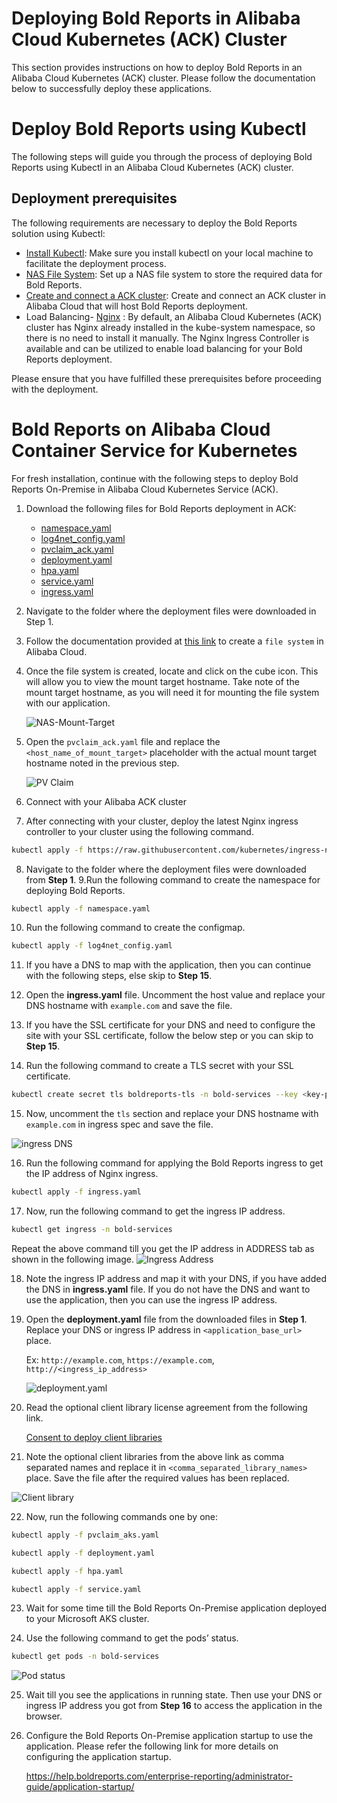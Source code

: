 # Deploying Bold Reports in Alibaba Cloud Kubernetes (ACK) Cluster

This section provides instructions on how to deploy Bold Reports in an Alibaba Cloud Kubernetes (ACK) cluster. Please follow the documentation below to successfully deploy these applications.

# Deploy Bold Reports using Kubectl

The following steps will guide you through the process of deploying Bold Reports using Kubectl in an Alibaba Cloud Kubernetes (ACK) cluster.

## Deployment prerequisites

The following requirements are necessary to deploy the Bold Reports solution using Kubectl:

* [Install Kubectl](https://kubernetes.io/docs/tasks/tools/#kubectl): Make sure you install kubectl on your local machine to facilitate the deployment process.
* [NAS File System](./pre-requisites.md#ack-file-system): Set up a NAS file system to store the required data for Bold Reports.
* [Create and connect a ACK cluster](./pre-requisites.md#ack-cluster): Create and connect an ACK cluster in Alibaba Cloud that will host Bold Reports deployment.
* Load Balancing- [Nginx](https://kubernetes.github.io/ingress-nginx/deploy/) : By default, an Alibaba Cloud Kubernetes (ACK) cluster has Nginx already installed in the kube-system namespace, so there is no need to install it manually. The Nginx Ingress Controller is available and can be utilized to enable load balancing for your Bold Reports deployment.

Please ensure that you have fulfilled these prerequisites before proceeding with the deployment.

# Bold Reports on Alibaba Cloud Container Service for Kubernetes

For fresh installation, continue with the following steps to deploy Bold Reports On-Premise in Alibaba Cloud Kubernetes Service (ACK).

1. Download the following files for Bold Reports deployment in ACK:

    * [namespace.yaml](https://raw.githubusercontent.com/boldreports/bold-reports-kubernetes/v9.1.7/deploy/namespace.yaml)
    * [log4net_config.yaml](https://raw.githubusercontent.com/boldreports/bold-reports-kubernetes/v9.1.7/deploy/log4net_config.yaml)
    * [pvclaim_ack.yaml](https://raw.githubusercontent.com/boldreports/bold-reports-kubernetes/v9.1.7/deploy/pvclaim_ack.yaml)
    * [deployment.yaml](https://raw.githubusercontent.com/boldreports/bold-reports-kubernetes/v9.1.7/deploy/deployment.yaml)
    * [hpa.yaml](https://raw.githubusercontent.com/boldreports/bold-reports-kubernetes/v9.1.7/deploy/hpa.yaml)
    * [service.yaml](https://raw.githubusercontent.com/boldreports/bold-reports-kubernetes/v9.1.7/deploy/service.yaml)
    * [ingress.yaml](https://raw.githubusercontent.com/boldreports/bold-reports-kubernetes/v9.1.7/deploy/ingress.yaml)
2. Navigate to the folder where the deployment files were downloaded in Step 1.
3. Follow the documentation provided at [this link](https://www.alibabacloud.com/help/en/nas/latest/create-a-nas-file-system) to create a `file system` in Alibaba Cloud.
4. Once the file system is created, locate and click on the cube icon. This will allow you to view the mount target hostname. Take note of the mount target hostname, as you will need it for mounting the file system with our application.

   ![NAS-Mount-Target](images/ack-file-system.png)
   
5. Open the `pvclaim_ack.yaml` file and replace the `<host_name_of_mount_target>` placeholder with the actual mount target hostname noted in the previous step.

   ![PV Claim](images/pvcliam-ack.png)

6. Connect with your Alibaba ACK cluster
7. After connecting with your cluster, deploy the latest Nginx ingress controller to your cluster using the following command.

```sh
kubectl apply -f https://raw.githubusercontent.com/kubernetes/ingress-nginx/controller-v1.2.0/deploy/static/provider/cloud/deploy.yaml
```
8. Navigate to the folder where the deployment files were downloaded from **Step 1**.
9.Run the following command to create the namespace for deploying Bold Reports.

```sh
kubectl apply -f namespace.yaml
```
10. Run the following command to create the configmap.

```sh
kubectl apply -f log4net_config.yaml
```
11. If you have a DNS to map with the application, then you can continue with the following steps, else skip to **Step 15**. 

12. Open the **ingress.yaml** file. Uncomment the host value and replace your DNS hostname with `example.com` and save the file.

13. If you have the SSL certificate for your DNS and need to configure the site with your SSL certificate, follow the below step or you can skip to **Step 15**.

14. Run the following command to create a TLS secret with your SSL certificate.

```sh
kubectl create secret tls boldreports-tls -n bold-services --key <key-path> --cert <certificate-path>
```

15. Now, uncomment the `tls` section and replace your DNS hostname with `example.com` in ingress spec and save the file.

![ingress DNS](images/ingress_yaml.png)

16. Run the following command for applying the Bold Reports ingress to get the IP address of Nginx ingress.

```sh
kubectl apply -f ingress.yaml
```

17. Now, run the following command to get the ingress IP address.

```sh
kubectl get ingress -n bold-services
```
Repeat the above command till you get the IP address in ADDRESS tab as shown in the following image.
![Ingress Address](images/ingress_address.png) 

18. Note the ingress IP address and map it with your DNS, if you have added the DNS in **ingress.yaml** file. If you do not have the DNS and want to use the application, then you can use the ingress IP address.

19. Open the **deployment.yaml** file from the downloaded files in **Step 1**. Replace your DNS or ingress IP address in `<application_base_url>` place.
    
    Ex: `http://example.com`, `https://example.com`, `http://<ingress_ip_address>`

    ![deployment.yaml](images/deployment_yaml.png) 
	
20. Read the optional client library license agreement from the following link.
    
    [Consent to deploy client libraries](../docs/consent-to-deploy-client-libraries.md)
	
21. Note the optional client libraries from the above link as comma separated names and replace it in `<comma_separated_library_names>` place. Save the file after the required values has been replaced.

![Client library](images/client-library.png) 

22. Now, run the following commands one by one:

```sh
kubectl apply -f pvclaim_aks.yaml
```

```sh
kubectl apply -f deployment.yaml
```

```sh
kubectl apply -f hpa.yaml
```

```sh
kubectl apply -f service.yaml
```

23. Wait for some time till the Bold Reports On-Premise application deployed to your Microsoft AKS cluster.

24. Use the following command to get the pods’ status.

```sh
kubectl get pods -n bold-services
```
![Pod status](images/pods-status.png) 

25. Wait till you see the applications in running state. Then use your DNS or ingress IP address you got from **Step 16** to access the application in the browser.

26.	Configure the Bold Reports On-Premise application startup to use the application. Please refer the following link for more details on configuring the application startup.
    
    https://help.boldreports.com/enterprise-reporting/administrator-guide/application-startup/



